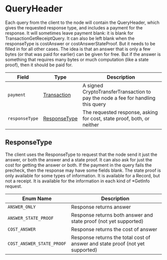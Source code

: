 # QueryHeader

Each query from the client to the node will contain the QueryHeader, which gives the requested response type, and includes a payment for the response. It will sometimes leave payment blank: it is blank for TransactionGetReceiptQuery. It can also be left blank when the responseType is costAnswer or costAnswerStateProof. But it needs to be filled in for all other cases. The idea is that an answer that is only a few bytes (or that was paid for earlier) can be given for free. But if the answer is something that requires many bytes or much computation (like a state proof), then it should be paid for.

| Field          | Type                                                                                                                                            | Description                                                                      |
| -------------- | ----------------------------------------------------------------------------------------------------------------------------------------------- | -------------------------------------------------------------------------------- |
| `payment`      | [Transaction](https://github.com/theekrystallee/hedera-style-guide/blob/sdk-v1/deprecated/hedera-api/miscellaneous/broken-reference/README.md)  | A signed CryptoTransferTransaction to pay the node a fee for handling this query |
| `responseType` | [ResponseType](https://github.com/theekrystallee/hedera-style-guide/blob/sdk-v1/deprecated/hedera-api/miscellaneous/broken-reference/README.md) | The requested response, asking for cost, state proof, both, or neither           |

## ResponseType

The client uses the ResponseType to request that the node send it just the answer, or both the answer and a state proof. It can also ask for just the cost for getting the answer or both. If the payment in the query fails the precheck, then the response may have some fields blank. The state proof is only available for some types of information. It is available for a Record, but not a receipt. It is available for the information in each kind of \*GetInfo request.

| Enum Name                 | Description                                                                   |
| ------------------------- | ----------------------------------------------------------------------------- |
| `ANSWER_ONLY`             | Response returns answer                                                       |
| `ANSWER_STATE_PROOF`      | Response returns both answer and state proof (not yet supported)              |
| `COST_ANSWER`             | Response returns the cost of answer                                           |
| `COST_ANSWER_STATE_PROOF` | Response returns the total cost of answer and state proof (not yet supported) |
